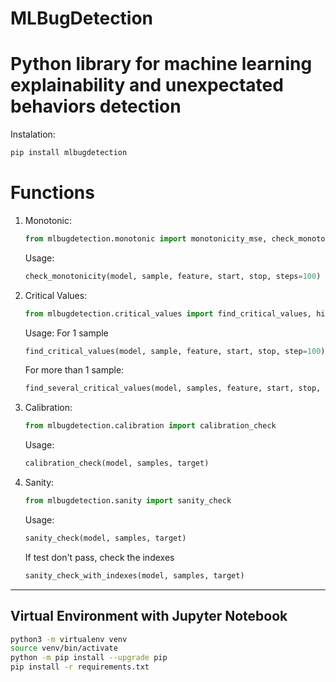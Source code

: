 # MLBugDetection

# Python library for machine learning explainability and unexpectated behaviors detection

Instalation: 

```bash
pip install mlbugdetection
```

# Functions


1. Monotonic:
    ```py
    from mlbugdetection.monotonic import monotonicity_mse, check_monotonicity
    ```

    Usage:
    ```py
    check_monotonicity(model, sample, feature, start, stop, steps=100)
    ```

2. Critical Values:
    ```py
    from mlbugdetection.critical_values import find_critical_values, highest_and_lowest_indexes
    ```
    
    Usage:
    For 1 sample
    ```py
    find_critical_values(model, sample, feature, start, stop, step=100)
    ```

    For more than 1 sample:
    ```py
    find_several_critical_values(model, samples, feature, start, stop, steps=100, bins=15, keep_n=5)
    ```


3. Calibration:
    ```py
    from mlbugdetection.calibration import calibration_check
    ```
    
    Usage:
    ```py
    calibration_check(model, samples, target)
    ```

4. Sanity:
    ```py
    from mlbugdetection.sanity import sanity_check
    ```

    Usage:

    ```py
    sanity_check(model, samples, target)
    ```

    If test don't pass, check the indexes
    ```py
    sanity_check_with_indexes(model, samples, target)
    ```


---

## Virtual Environment with Jupyter Notebook

```bash
python3 -m virtualenv venv 
source venv/bin/activate
python -m pip install --upgrade pip
pip install -r requirements.txt
```
